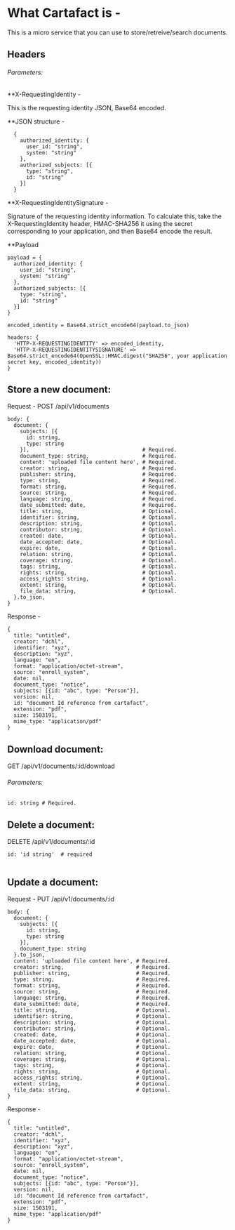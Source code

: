 # What Cartafact is -

This is a micro service that you can use to store/retreive/search documents.

## Headers

###### Parameters:

**X-RequestingIdentity -

This is the requesting identity JSON, Base64 encoded.

**JSON structure -

```
  {
    authorized_identity: {
      user_id: "string",
      system: "string"
    },
    authorized_subjects: [{
      type: "string",
      id: "string"
    }]
  }
```

**X-RequestingIdentitySignature -

Signature of the requesting identity information. To calculate this, take the X-RequestingIdentity header, HMAC-SHA256 it using the secret corresponding to your application, and then Base64 encode the result.

**Payload

```
payload = {
  authorized_identity: {
    user_id: "string",
    system: "string"
  },
  authorized_subjects: [{
    type: "string",
    id: "string"
  }]
}

encoded_identity = Base64.strict_encode64(payload.to_json)

headers: {
  'HTTP-X-REQUESTINGIDENTITY' => encoded_identity,
  'HTTP-X-REQUESTINGIDENTITYSIGNATURE' => Base64.strict_encode64(OpenSSL::HMAC.digest("SHA256", your application secret key, encoded_identity))
}
```

## Store a new document:

Request - POST /api​/v1​/documents


```
body: {
  document: {
    subjects: [{
      id: string,
      type: string
    }],                                    # Required.
    document_type: string,                 # Required.
    content: 'uploaded file content here', # Required.
    creator: string,                       # Required.
    publisher: string,                     # Required.
    type: string,                          # Required.
    format: string,                        # Required.
    source: string,                        # Required.
    language: string,                      # Required.
    date_submitted: date,                  # Required.
    title: string,                         # Optional.
    identifier: string,                    # Optional.
    description: string,                   # Optional.
    contributor: string,                   # Optional.
    created: date,                         # Optional.
    date_accepted: date,                   # Optional.
    expire: date,                          # Optional.
    relation: string,                      # Optional.
    coverage: string,                      # Optional.
    tags: string,                          # Optional.
    rights: string,                        # Optional.
    access_rights: string,                 # Optional.
    extent: string,                        # Optional.
    file_data: string,                     # Optional.
  }.to_json,
}
```

Response - 

```
{
  title: "untitled",
  creator: "dchl",
  identifier: "xyz",
  description: "xyz",
  language: "en",
  format: "application/octet-stream",
  source: "enroll_system",
  date: nil,
  document_type: "notice",
  subjects: [{id: "abc", type: "Person"}],
  version: nil,
  id: "document Id reference from cartafact",
  extension: "pdf",
  size: 1503191,
  mime_type: "application/pdf"
}

```
## Download document:

GET /api​/v1​/documents/:id/download

###### Parameters:

```
id: string # Required.

```

## Delete a document:

DELETE /api/v1/documents/:id


```
id: 'id string'  # required
  
```



## Update a document:

Request - PUT /api/v1/documents/:id


```
body: {
  document: {
    subjects: [{
      id: string,
      type: string
    }],
    document_type: string
  }.to_json,
  content: 'uploaded file content here', # Required.
  creator: string,                       # Required.
  publisher: string,                     # Required.
  type: string,                          # Required.
  format: string,                        # Required.
  source: string,                        # Required.
  language: string,                      # Required.
  date_submitted: date,                  # Required.
  title: string,                         # Optional.
  identifier: string,                    # Optional.
  description: string,                   # Optional.
  contributor: string,                   # Optional.
  created: date,                         # Optional.
  date_accepted: date,                   # Optional.
  expire: date,                          # Optional.
  relation: string,                      # Optional.
  coverage: string,                      # Optional.
  tags: string,                          # Optional.
  rights: string,                        # Optional.
  access_rights: string,                 # Optional.
  extent: string,                        # Optional.
  file_data: string,                     # Optional.
}
```

Response - 

```
{
  title: "untitled",
  creator: "dchl",
  identifier: "xyz",
  description: "xyz",
  language: "en",
  format: "application/octet-stream",
  source: "enroll_system",
  date: nil,
  document_type: "notice",
  subjects: [{id: "abc", type: "Person"}],
  version: nil,
  id: "document Id reference from cartafact",
  extension: "pdf",
  size: 1503191,
  mime_type: "application/pdf"
}

```


